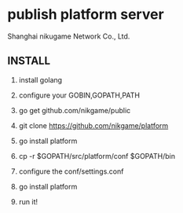 #  publish platform server

Shanghai nikugame Network Co., Ltd.

## INSTALL

1. install golang 

2. configure your GOBIN,GOPATH,PATH

3. go get github.com/nikgame/public

4. git clone https://github.com/nikgame/platform

5. go install platform

6. cp -r $GOPATH/src/platform/conf  $GOPATH/bin

7. configure the conf/settings.conf

8. go install platform

9. run it!








